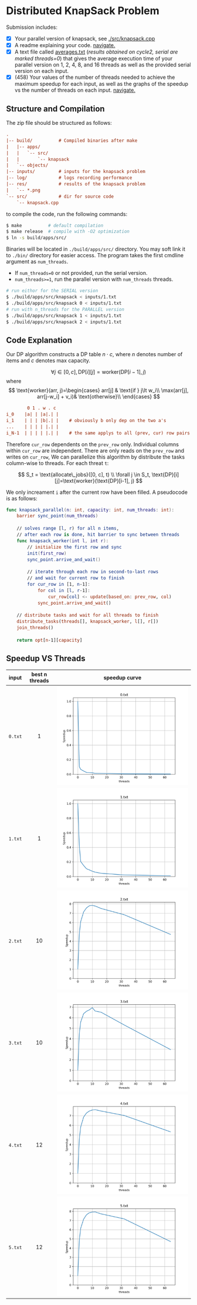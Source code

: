 # Distributed KnapSack Problem

Submission includes:

- [x] Your parallel version of knapsack, see [./src/knapsack.cpp](./src/knapsack.cpp)
- [x] A readme explaining your code. <a href="#explanation">navigate.</a>
- [x] A text file called [averages.txt](./average.txt) (*results obtained on cycle2, serial are marked threads=0*) that gives the average execution time of your parallel version on 1, 2, 4, 8, and 16 threads as well as the provided serial version on each input.
- [x] (458) Your values of the number of threads needed to achieve the maximum speedup for each input, as well as the graphs of the speedup vs the number of threads on each input. <a href="#speedup">navigate.</a>

## Structure and Compilation

The zip file should be structured as follows:

```ini
.
|-- build/          # Compiled binaries after make
|   |-- apps/
|   |   `-- src/
|   |       `-- knapsack
|   `-- objects/
|-- inputs/         # inputs for the knapsack problem
|-- log/            # logs recording performance
|-- res/            # results of the knapsack problem
|   `-- *.png
`-- src/            # dir for source code
    `-- knapsack.cpp
```

to compile the code, run the following commands:

```bash
$ make          # default compilation
$ make release  # compile with -O2 optimization
$ ln -s build/apps/src/
```

Binaries will be located in `./build/apps/src/` directory. You may soft link it to `./bin/` directory for easier access. The program takes the first cmdline argument as `num_threads`. 

- If `num_threads=0` or not provided, run the serial version. 
- `num_threads>=1`, run the parallel version with `num_threads` threads.

```bash
# run eithor for the SERIAL version
$ ./build/apps/src/knapsack < inputs/1.txt
$ ./build/apps/src/knapsack 0 < inputs/1.txt
# run with n_threads for the PARALLEL version
$ ./build/apps/src/knapsack 1 < inputs/1.txt
$ ./build/apps/src/knapsack 2 < inputs/1.txt
```

<a id="explanation"></a>

## Code Explanation

Our DP algorithm constructs a DP table $n\cdot c$, where $n$ denotes number of items and $c$ denotes max capacity.

$$
\forall j \in [0,c],
\text{DP}[i][j] = \text{worker}(\text{DP}[i-1], j)
$$
where
$$
\text{worker}(arr, j)=\begin{cases}
arr[j] & \text{if } j\lt w_i\\
\max(arr[j], arr[j-w_i] + v_i)& \text{otherwise}\\
\end{cases}
$$

```ini
        0 1 . w . c
i_0    |a| | |a|.| |
i_1    | | | |b|.| |    # obviously b only dep on the two a's
...    | | | | |.| |
i_N-1  | | | | |.| |	# the same applys to all (prev, cur) row pairs
```

Therefore `cur_row` dependents on the `prev_row` only. Individual columns within `cur_row` are independent. There are only reads on the `prev_row` and writes on `cur_row`, We can parallelize this algorithm by distribute the tasks column-wise to threads. For each threat `t`:

$$
S_t = \text{allocate\_jobs}([0, c], t) \\
\forall j \in S_t, 
\text{DP}[i][j]=\text{worker}(\text{DP}[i-1], j)
$$

We only increament `i` after the current row have been filled. A pseudocode is as follows:

```swift
func knapsack_parallel(n: int, capacity: int, num_threads: int):
	barrier sync_point(num_threads)

	// solves range [l, r) for all n items, 
	// after each row is done, hit barrier to sync between threads
	func knapsack_worker(int l, int r):
		// initialize the first row and sync
		init(first_row)
		sync_point.arrive_and_wait()

		// iterate through each row in second-to-last rows
        // and wait for current row to finish
        for cur_row in [1, n-1]:
            for col in [l, r-1]:
                cur_row[col] <- update(based_on: prev_row, col)
			sync_point.arrive_and_wait()

	// distribute tasks and wait for all threads to finish
	distribute_tasks(threads[], knapsack_worker, l[], r[])
    join_threads()

	return opt[n-1][capacity]
```

<a id="speedup"></a>

## Speedup VS Threads

input|best n threads|speedup curve
|:-:|:-:|:-:
`0.txt`|1|![0](./res/0.txt.png)
`1.txt`|1|![1](./res/1.txt.png)
`2.txt`|10|![2](./res/2.txt.png)
`3.txt`|10|![3](./res/3.txt.png)
`4.txt`|12|![4](./res/4.txt.png)
`5.txt`|12|![5](./res/5.txt.png)